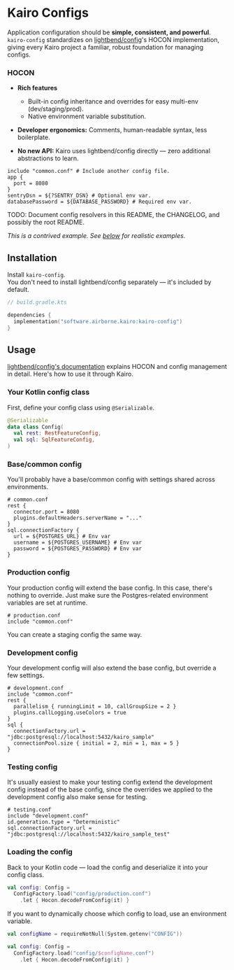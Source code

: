 # Kairo Configs

Application configuration should be **simple, consistent, and powerful**.\
`kairo-config` standardizes on [lightbend/config](https://github.com/lightbend/config)'s HOCON implementation,
giving every Kairo project a familiar, robust foundation for managing configs.

### HOCON

- **Rich features**
  - Built-in config inheritance and overrides for easy multi-env (dev/staging/prod).
  - Native environment variable substitution.

- **Developer ergonomics:** Comments, human-readable syntax, less boilerplate.

- **No new API:** Kairo uses lightbend/config directly — zero additional abstractions to learn.

```hocon
include "common.conf" # Include another config file.
app {
  port = 8080
}
sentryDsn = ${?SENTRY_DSN} # Optional env var.
databasePassword = ${DATABASE_PASSWORD} # Required env var.
```

TODO: Document config resolvers in this README, the CHANGELOG, and possibly the root README.

_This is a contrived example. See [below](#usage) for realistic examples._

## Installation

Install `kairo-config`.\
You don't need to install lightbend/config separately — it's included by default.

```kotlin
// build.gradle.kts

dependencies {
  implementation("software.airborne.kairo:kairo-config")
}
```

## Usage

[lightbend/config's documentation](https://github.com/lightbend/config)
explains HOCON and config management in detail.
Here's how to use it through Kairo.

### Your Kotlin config class

First, define your config class using `@Serializable`.

```kotlin
@Serializable
data class Config(
  val rest: RestFeatureConfig,
  val sql: SqlFeatureConfig,
)
```

### Base/common config

You'll probably have a base/common config with settings shared across environments.

```hocon
# common.conf
rest {
  connector.port = 8080
  plugins.defaultHeaders.serverName = "..."
}
sql.connectionFactory {
  url = ${POSTGRES_URL} # Env var
  username = ${POSTGRES_USERNAME} # Env var
  password = ${POSTGRES_PASSWORD} # Env var
}
```

### Production config

Your production config will extend the base config.
In this case, there's nothing to override.
Just make sure the Postgres-related environment variables are set at runtime.

```hocon
# production.conf
include "common.conf"
```

You can create a staging config the same way.

### Development config

Your development config will also extend the base config,
but override a few settings.

```hocon
# development.conf
include "common.conf"
rest {
  parallelism { runningLimit = 10, callGroupSize = 2 }
  plugins.callLogging.useColors = true
}
sql {
  connectionFactory.url = "jdbc:postgresql://localhost:5432/kairo_sample"
  connectionPool.size { initial = 2, min = 1, max = 5 }
}
```

### Testing config

It's usually easiest to make your testing config extend the development config instead of the base config,
since the overrides we applied to the development config also make sense for testing.

```hocon
# testing.conf
include "development.conf"
id.generation.type = "Deterministic"
sql.connectionFactory.url = "jdbc:postgresql://localhost:5432/kairo_sample_test"
```

### Loading the config

Back to your Kotlin code — load the config and deserialize it into your config class.

```kotlin
val config: Config =
  ConfigFactory.load("config/production.conf")
    .let { Hocon.decodeFromConfig(it) }
```

If you want to dynamically choose which config to load, use an environment variable.

```kotlin
val configName = requireNotNull(System.getenv("CONFIG"))

val config: Config =
  ConfigFactory.load("config/$configName.conf")
    .let { Hocon.decodeFromConfig(it) }
```
